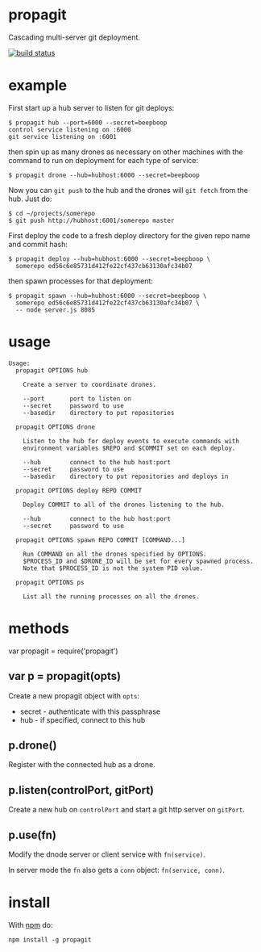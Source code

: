 propagit
========

Cascading multi-server git deployment.

[![build status](https://secure.travis-ci.org/aikomastboom/propagit.png)](http://travis-ci.org/aikomastboom/propagit)

example
=======

First start up a hub server to listen for git deploys:

    $ propagit hub --port=6000 --secret=beepboop
    control service listening on :6000
    git service listening on :6001

then spin up as many drones as necessary on other machines
with the command to run on deployment for each type of service:

    $ propagit drone --hub=hubhost:6000 --secret=beepboop

Now you can `git push` to the hub and the drones will `git fetch` from the hub.
Just do:

    $ cd ~/projects/somerepo
    $ git push http://hubhost:6001/somerepo master

First deploy the code to a fresh deploy directory for the given repo name and
commit hash:

    $ propagit deploy --hub=hubhost:6000 --secret=beepboop \
      somerepo ed56c6e85731d412fe22cf437cb63130afc34b07

then spawn processes for that deployment:

    $ propagit spawn --hub=hubhost:6000 --secret=beepboop \
      somerepo ed56c6e85731d412fe22cf437cb63130afc34b07 \
      -- node server.js 8085

usage
=====

```
Usage:
  propagit OPTIONS hub

    Create a server to coordinate drones.

    --port       port to listen on
    --secret     password to use
    --basedir    directory to put repositories

  propagit OPTIONS drone

    Listen to the hub for deploy events to execute commands with
    environment variables $REPO and $COMMIT set on each deploy.
 
    --hub        connect to the hub host:port
    --secret     password to use
    --basedir    directory to put repositories and deploys in
  
  propagit OPTIONS deploy REPO COMMIT
  
    Deploy COMMIT to all of the drones listening to the hub.

    --hub        connect to the hub host:port
    --secret     password to use
  
  propagit OPTIONS spawn REPO COMMIT [COMMAND...]
  
    Run COMMAND on all the drones specified by OPTIONS.
    $PROCESS_ID and $DRONE_ID will be set for every spawned process.
    Note that $PROCESS_ID is not the system PID value.

  propagit OPTIONS ps
  
    List all the running processes on all the drones.
```

methods
=======

var propagit = require('propagit')

var p = propagit(opts)
----------------------

Create a new propagit object with `opts`:

* secret - authenticate with this passphrase
* hub - if specified, connect to this hub

p.drone()
---------

Register with the connected hub as a drone.

p.listen(controlPort, gitPort)
------------------------------

Create a new hub on `controlPort` and start a git http server on `gitPort`.

p.use(fn)
---------

Modify the dnode server or client service with `fn(service)`.

In server mode the `fn` also gets a `conn` object: `fn(service, conn)`.

install
=======

With [npm](http://npmjs.org) do:

    npm install -g propagit
